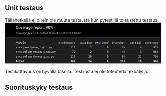 ## Unit testaus

Tällähetkellä ei oikein ole muuta testausta kun pytestillä toteustettu testaus.
![Testikattavuus](./Kuvat/coverage_viikko3.png)

Testikattavuus on hyvällä tasolla. Testausta ei ole toteutettu tekoälyllä.

## Suorituskyky testaus 
